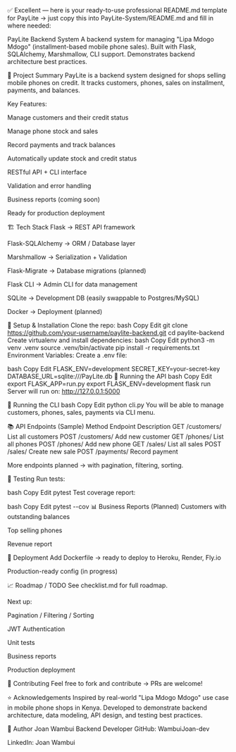 ✅ Excellent — here is your ready-to-use professional README.md template for PayLite → just copy this into PayLite-System/README.md and fill in where needed:

PayLite Backend System
A backend system for managing "Lipa Mdogo Mdogo" (installment-based mobile phone sales).
Built with Flask, SQLAlchemy, Marshmallow, CLI support.
Demonstrates backend architecture best practices.

📌 Project Summary
PayLite is a backend system designed for shops selling mobile phones on credit.
It tracks customers, phones, sales on installment, payments, and balances.

Key Features:

Manage customers and their credit status

Manage phone stock and sales

Record payments and track balances

Automatically update stock and credit status

RESTful API + CLI interface

Validation and error handling

Business reports (coming soon)

Ready for production deployment

🏗️ Tech Stack
Flask → REST API framework

Flask-SQLAlchemy → ORM / Database layer

Marshmallow → Serialization + Validation

Flask-Migrate → Database migrations (planned)

Flask CLI → Admin CLI for data management

SQLite → Development DB (easily swappable to Postgres/MySQL)

Docker → Deployment (planned)

🚀 Setup & Installation
Clone the repo:
bash
Copy
Edit
git clone https://github.com/your-username/paylite-backend.git
cd paylite-backend
Create virtualenv and install dependencies:
bash
Copy
Edit
python3 -m venv .venv
source .venv/bin/activate
pip install -r requirements.txt
Environment Variables:
Create a .env file:

bash
Copy
Edit
FLASK_ENV=development
SECRET_KEY=your-secret-key
DATABASE_URL=sqlite:///PayLite.db
🏃 Running the API
bash
Copy
Edit
export FLASK_APP=run.py
export FLASK_ENV=development
flask run
Server will run on: http://127.0.0.1:5000

🏃 Running the CLI
bash
Copy
Edit
python cli.py
You will be able to manage customers, phones, sales, payments via CLI menu.

📚 API Endpoints (Sample)
Method	Endpoint	Description
GET	/customers/	List all customers
POST	/customers/	Add new customer
GET	/phones/	List all phones
POST	/phones/	Add new phone
GET	/sales/	List all sales
POST	/sales/	Create new sale
POST	/payments/	Record payment

More endpoints planned → with pagination, filtering, sorting.

🧪 Testing
Run tests:

bash
Copy
Edit
pytest
Test coverage report:

bash
Copy
Edit
pytest --cov
📊 Business Reports (Planned)
Customers with outstanding balances

Top selling phones

Revenue report

🚢 Deployment
Add Dockerfile → ready to deploy to Heroku, Render, Fly.io

Production-ready config (in progress)

📈 Roadmap / TODO
See checklist.md for full roadmap.

Next up:

Pagination / Filtering / Sorting

JWT Authentication

Unit tests

Business reports

Production deployment

🤝 Contributing
Feel free to fork and contribute → PRs are welcome!

⭐ Acknowledgements
Inspired by real-world "Lipa Mdogo Mdogo" use case in mobile phone shops in Kenya.
Developed to demonstrate backend architecture, data modeling, API design, and testing best practices.

👤 Author
Joan Wambui
Backend Developer
GitHub: WambuiJoan-dev

LinkedIn: Joan Wambui